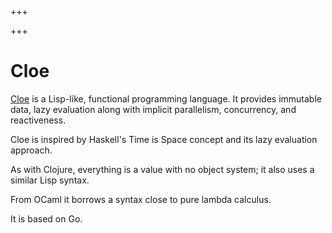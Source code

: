 
+++

+++
# Cloe

[Cloe](https://github.com/cloe-lang/cloe) is a Lisp-like, functional programming language. It provides immutable data, lazy evaluation along with implicit parallelism, concurrency, and reactiveness.

Cloe is inspired by Haskell's Time is Space concept and its lazy evaluation approach.

As with Clojure, everything is a value with no object system; it also uses a similar Lisp syntax.

From OCaml it borrows a syntax close to pure lambda calculus.

It is based on Go.

